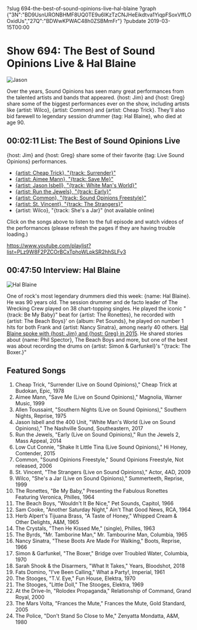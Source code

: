 ?slug 694-the-best-of-sound-opinions-live-hal-blaine
?graph {"3N":"BD9UsnURONBHMF8UQ0TE9u6IKzTzCNJHeEikdtva1YiqpFSoxVffLOOxidUs","27Q":"BDWwKPWAC48h0ZSBMmFr"}
?pubdate 2019-03-15T00:00

# Show 694: The Best of Sound Opinions Live & Hal Blaine

![Jason](https://static.soundopinions.org/images/2019/jason.png)

Over the years, Sound Opinions has seen many great performances from the talented artists and bands that appeared. {host: Jim} and {host: Greg} share some of the biggest performances ever on the show, including artists like {artist: Wilco}, {artist: Common} and {artist: Cheap Trick}. They'll also bid farewell to legendary session drummer {tag: Hal Blaine}, who died at age 90.

## 00:02:11 List: The Best of Sound Opinions Live

{host: Jim} and {host: Greg} share some of their favorite {tag: Live Sound Opinions} performances. 

- [{artist: Cheap Trick}, "{track: Surrender}"](/show/407/)
- [{artist: Aimee Mann}, "{track: Save Me}"](/show/372/)
- [{artist: Jason Isbell}, "{track: White Man's World}"](/show/647/)
- [{artist: Run the Jewels}, "{track: Early}"](/show/481/)
- [{artist: Common}, "{track: Sound Opinions Freestyle}"](/show/26/)
- [{artist: St. Vincent}, "{track: The Strangers}"](/show/189/)
- {artist: Wilco}, "{track: She's a Jar}" (not available online)

Click on the songs above to listen to the full episode and watch videos of the performances (please refresh the pages if they are having trouble loading.)

https://www.youtube.com/playlist?list=PLz9W8F2PZCOrBCxTphoWLpkSR2hhSLFv3

## 00:47:50 Interview: Hal Blaine
![Hal Blaine](https://static.soundopinions.org/assets/694/27Q0.jpg)

One of rock's most legendary drummers died this week: {name: Hal Blaine}. He was 90 years old. The session drummer and de facto leader of The Wrecking Crew played on 38 chart-topping singles. He played the iconic "{track: Be My Baby}" beat for {artist: The Ronettes}, he recorded with {artist: The Beach Boys}' on {album: Pet Sounds}, he played on number 1 hits for both Frank and {artist: Nancy Sinatra}, among nearly 40 others. [Hal Blaine spoke with {host: Jim} and {host: Greg} in 2015](https://www.soundopinions.org/show/488/#halblaine). He shared stories about {name: Phil Spector}, The Beach Boys and more, but one of the best was about recording the drums on {artist: Simon & Garfunkel}'s "{track: The Boxer.}"



## Featured Songs

1. Cheap Trick, "Surrender (Live on Sound Opinions)," Cheap Trick at Budokan, Epic, 1978
1. Aimee Mann, "Save Me (Live on Sound Opinions)," Magnolia, Warner Music, 1999
1. Allen Toussaint, "Southern Nights (Live on Sound Opinions)," Southern Nights, Reprise, 1975
1. Jason Isbell and the 400 Unit, "White Man's World (Live on Sound Opinions)," The Nashville Sound, Southeastern, 2017
1. Run the Jewels, "Early (Live on Sound Opinions)," Run the Jewels 2, Mass Appeal, 2014
1. Low Cut Connie, "Shake It Little Tina (Live Sound Opinions)," Hi Honey, Contender, 2015
1. Common, "Sound Opinions Freestyle," Sound Opinions Freestyle, Not released, 2006
1. St. Vincent, "The Strangers (Live on Sound Opinions)," Actor, 4AD, 2009
1. Wilco, "She's a Jar (Live on Sound Opinions)," Summerteeth, Reprise, 1999
1. The Ronettes, "Be My Baby," Presenting the Fabulous Ronettes Featuring Veronica, Philles, 1964
1. The Beach Boys, "Wouldn't It Be Nice," Pet Sounds, Capitol, 1966
1. Sam Cooke, "Another Saturday Night," Ain't That Good News, RCA, 1964
1. Herb Alpert's Tijuana Brass, "A Taste of Honey," Whipped Cream & Other Delights, A&M, 1965
1. The Crystals, "Then He Kissed Me," (single), Philles, 1963
1. The Byrds, "Mr. Tamborine Man," Mr. Tambourine Man, Columbia, 1965
1. Nancy Sinatra, "These Boots Are Made For Walking," Boots, Reprise, 1966
1. Simon & Garfunkel, "The Boxer," Bridge over Troubled Water, Columbia, 1970
1. Sarah Shook & the Disarmers, "What It Takes," Years, Bloodshot, 2018
1. Fats Domino, "I've Been Calling," What a Party!, Imperial, 1961
1. The Stooges, "T.V. Eye," Fun House, Elektra, 1970
1. The Stooges, "Little Doll," The Stooges, Elektra, 1969
1. At the Drive-In, "Rolodex Propaganda," Relationship of Command, Grand Royal, 2000
1. The Mars Volta, "Frances the Mute," Frances the Mute, Gold Standard, 2005
1. The Police, "Don't Stand So Close to Me," Zenyatta Mondatta, A&M, 1980